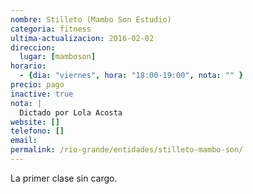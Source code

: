 ```yaml
---
nombre: Stilleto (Mambo Son Estudio)
categoria: fitness
ultima-actualizacion: 2016-02-02
direccion: 
  lugar: [mamboson]
horario: 
  - {dia: "viernes", hora: "18:00-19:00", nota: "" }
precio: pago
inactive: true
nota: | 
  Dictado por Lola Acosta
website: []
telefono: []
email: 
permalink: /rio-grande/entidades/stilleto-mambo-son/
---
```


La primer clase sin cargo.